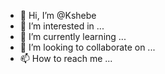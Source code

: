 - 👋 Hi, I’m @Kshebe
- 👀 I’m interested in ...
- 🌱 I’m currently learning ...
- 💞️ I’m looking to collaborate on ...
- 📫 How to reach me ...

<!---
Kshebe/Kshebe is a ✨ special ✨ repository because its `README.md` (this file) appears on your GitHub profile.
You can click the Preview link to take a look at your changes.
--->
